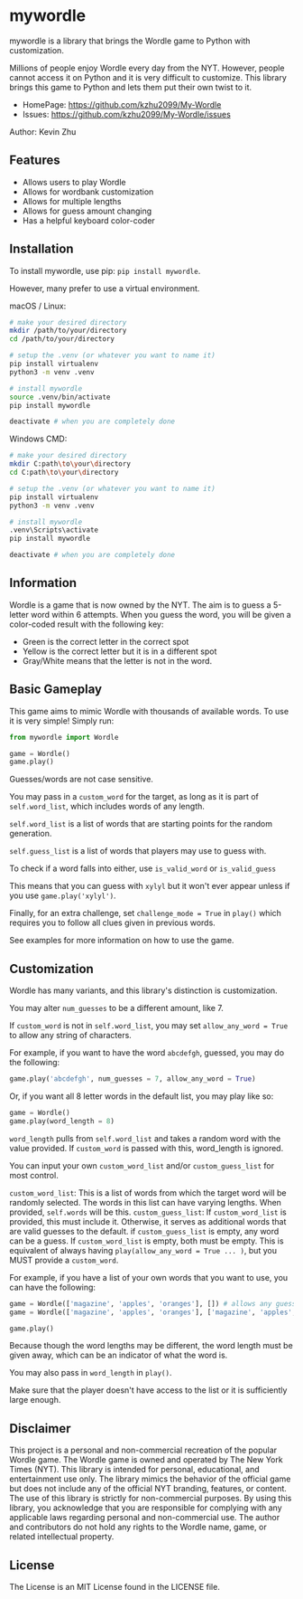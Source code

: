 # mywordle

mywordle is a library that brings the Wordle game to Python with customization.

Millions of people enjoy Wordle every day from the NYT.
However, people cannot access it on Python and it is very difficult to customize.
This library brings this game to Python and lets them put their own twist to it.

- HomePage: https://github.com/kzhu2099/My-Wordle
- Issues: https://github.com/kzhu2099/My-Wordle/issues

Author: Kevin Zhu

## Features

- Allows users to play Wordle
- Allows for wordbank customization
- Allows for multiple lengths
- Allows for guess amount changing
- Has a helpful keyboard color-coder

## Installation

To install mywordle, use pip: ```pip install mywordle```.

However, many prefer to use a virtual environment.

macOS / Linux:

```sh
# make your desired directory
mkdir /path/to/your/directory
cd /path/to/your/directory

# setup the .venv (or whatever you want to name it)
pip install virtualenv
python3 -m venv .venv

# install mywordle
source .venv/bin/activate
pip install mywordle

deactivate # when you are completely done
```

Windows CMD:

```sh
# make your desired directory
mkdir C:path\to\your\directory
cd C:path\to\your\directory

# setup the .venv (or whatever you want to name it)
pip install virtualenv
python3 -m venv .venv

# install mywordle
.venv\Scripts\activate
pip install mywordle

deactivate # when you are completely done
```

## Information

Wordle is a game that is now owned by the NYT.
The aim is to guess a 5-letter word within 6 attempts.
When you guess the word, you will be given a color-coded result with the following key:

- Green is the correct letter in the correct spot
- Yellow is the correct letter but it is in a different spot
- Gray/White means that the letter is not in the word.

## Basic Gameplay

This game aims to mimic Wordle with thousands of available words.
To use it is very simple! Simply run:

```python
from mywordle import Wordle

game = Wordle()
game.play()
```

Guesses/words are not case sensitive.

You may pass in a ```custom_word``` for the target, as long as it is part of ```self.word_list```, which includes words of any length.

```self.word_list``` is a list of words that are starting points for the random generation.

```self.guess_list``` is a list of words that players may use to guess with.

To check if a word falls into either, use ```is_valid_word``` or ```is_valid_guess```

This means that you can guess with ```xylyl``` but it won't ever appear unless if you use ```game.play('xylyl')```.

Finally, for an extra challenge, set ```challenge_mode = True``` in ```play()``` which requires you to follow all clues given in previous words.

See examples for more information on how to use the game.

## Customization

Wordle has many variants, and this library's distinction is customization.

You may alter ```num_guesses``` to be a different amount, like 7.

If ```custom_word``` is not in ```self.word_list```, you may set ```allow_any_word = True``` to allow any string of characters.

For example, if you want to have the word ```abcdefgh```, guessed, you may do the following:

```python
game.play('abcdefgh', num_guesses = 7, allow_any_word = True)
```

Or, if you want all 8 letter words in the default list, you may play like so:

```python
game = Wordle()
game.play(word_length = 8)
```

```word_length``` pulls from ```self.word_list``` and takes a random word with the value provided.
If ```custom_word``` is passed with this, word_length is ignored.

You can input your own ```custom_word_list``` and/or ```custom_guess_list``` for most control.

```custom_word_list```: This is a list of words from which the target word will be randomly selected. The words in this list can have varying lengths. When provided, ```self.words``` will be this.
```custom_guess_list```: If ```custom_word_list``` is provided, this must include it. Otherwise, it serves as additional words that are valid guesses to the default.
if ```custom_guess_list``` is empty, any word can be a guess. If ```custom_word_list``` is empty, both must be empty. This is equivalent of always having ```play(allow_any_word = True ... )```, but you MUST provide a ```custom_word```.

For example, if you have a list of your own words that you want to use, you can have the following:

```python
game = Wordle(['magazine', 'apples', 'oranges'], []) # allows any guesses after picking from this list
game = Wordle(['magazine', 'apples', 'oranges'], ['magazine', 'apples', 'oranges', ...]) # allows for a set guesslist that includes the word list

game.play()
```

Because though the word lengths may be different, the word length must be given away, which can be an indicator of what the word is.

You may also pass in ```word_length``` in ```play()```.

Make sure that the player doesn't have access to the list or it is sufficiently large enough.

## Disclaimer

This project is a personal and non-commercial recreation of the popular Wordle game. The Wordle game is owned and operated by The New York Times (NYT). This library is intended for personal, educational, and entertainment use only. The library mimics the behavior of the official game but does not include any of the official NYT branding, features, or content. The use of this library is strictly for non-commercial purposes. By using this library, you acknowledge that you are responsible for complying with any applicable laws regarding personal and non-commercial use. The author and contributors do not hold any rights to the Wordle name, game, or related intellectual property.

## License

The License is an MIT License found in the LICENSE file.